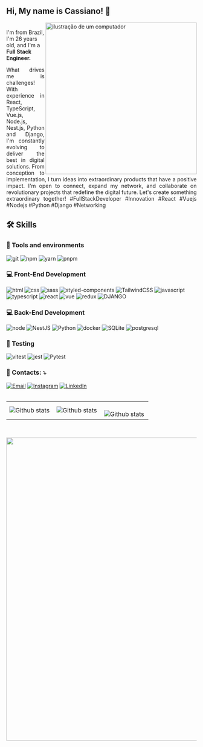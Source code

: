 ## Hi, My name is <strong>Cassiano!</strong> 👋

<img src="https://raw.githubusercontent.com/MicaelliMedeiros/micaellimedeiros/master/image/computer-illustration.png" alt="ilustração de um computador" min-width="400px" max-width="400px" width="400px" align="right">


<p align="left"> 
  
<br>
I'm from Brazil, I'm 26 years old, and I'm a <strong>Full Stack Engineer.</strong>

<p align="justify">
What drives me is challenges! With experience in React, TypeScript, Vue.js, Node.js, Nest.js, Python and Django, I'm constantly evolving to deliver the best in digital solutions. From conception to implementation, I turn ideas into extraordinary products that have a positive impact. I'm open to connect, expand my network, and collaborate on revolutionary projects that redefine the digital future. Let's create something extraordinary together! #FullStackDeveloper #Innovation #React #Vuejs #Nodejs #Python #Django #Networking
</p>

## 🛠️ Skills

### :wrench: Tools and environments

![git](https://img.shields.io/badge/Git-F05032.svg?style=for-the-badge&logo=git&logoColor=white)
![npm](https://img.shields.io/badge/NPM-CB3837.svg?style=for-the-badge&logo=npm&logoColor=white)
![yarn](https://img.shields.io/badge/Yarn-2C8EBB.svg?style=for-the-badge&logo=yarn&logoColor=white)
![pnpm](https://img.shields.io/badge/pnpm-F69220.svg?style=for-the-badge&logo=pnpm&logoColor=fff)

### :computer: Front-End Development

![html](https://img.shields.io/badge/HTML5-E34F26?style=for-the-badge&logo=html5&logoColor=white)
![css](https://img.shields.io/badge/CSS3-1572B6?style=for-the-badge&logo=css3&logoColor=white)
![sass](https://img.shields.io/badge/Sass-CF649A?style=for-the-badge&logo=sass&logoColor=white)
![styled-components](https://img.shields.io/badge/styled_components-DB7093?style=for-the-badge&logo=styled-components&logoColor=white)
![TailwindCSS](https://img.shields.io/badge/tailwindcss-%2338B2AC.svg?style=for-the-badge&logo=tailwind-css&logoColor=white)
![javascript](https://img.shields.io/badge/JavaScript-F7DF1E?style=for-the-badge&logo=javascript&logoColor=black)
![typescript](https://img.shields.io/badge/TypeScript-3178C6?style=for-the-badge&logo=typescript&logoColor=white)
![react](https://img.shields.io/badge/React-20232A?style=for-the-badge&logo=react&logoColor=61DAFB)
![vue](https://img.shields.io/badge/Vue.js-35495E?style=for-the-badge&logo=vue.js&logoColor=4FC08D)
![redux](https://img.shields.io/badge/Redux-593D88?style=for-the-badge&logo=redux&logoColor=white)
![DJANGO](https://img.shields.io/badge/Django-339933?style=for-the-badge&logo=django&logoColor=white)

### :computer: Back-End Development

![node](https://img.shields.io/badge/Node.js-43853D?style=for-the-badge&logo=node.js&logoColor=white)
![NestJS](https://img.shields.io/badge/NestJS-E0234E?style=for-the-badge&logo=nestjs&logoColor=white)
![Python](https://img.shields.io/badge/Python-3776AB?style=for-the-badge&logo=python&logoColor=white)
![docker](https://img.shields.io/badge/Docker-2496ED?style=for-the-badge&logo=docker&logoColor=white)
![SQLite](https://img.shields.io/badge/SQLite-003B57?style=for-the-badge&logo=sqlite&logoColor=white)
![postgresql](https://img.shields.io/badge/PostgreSQL-336791?style=for-the-badge&logo=postgresql&logoColor=white)

### 🧪 Testing

![vitest](https://img.shields.io/badge/Vitest-86b91a?style=for-the-badge&logo=vitest&logoColor=white)
![jest](https://img.shields.io/badge/Jest-C21325?style=for-the-badge&logo=jest&logoColor=white)
![Pytest](https://img.shields.io/badge/Pytest-6DA55F?style=for-the-badge&logo=pytest&logoColor=white)

###  💌 Contacts: ⤵️

<a href="mailto:cassianobraz.dev@gmail.com" title="Email" target="_blank">
<img src="https://img.shields.io/badge/Email-D14836?style=for-the-badge&logo=gmail&logoColor=white" alt="Email"/></a>

<a href="https://www.instagram.com/cassano.rimas/" title="Instagram" target="_blank">
<img src="https://img.shields.io/badge/Instagram-E4405F?style=for-the-badge&logo=instagram&logoColor=white" alt="Instagram"/></a>


<a href="https://www.linkedin.com/in/cassianobraz" title="LinkedIn" target="_blank">
<img src="https://img.shields.io/badge/LinkedIn-0077B5?style=for-the-badge&logo=linkedin&logoColor=white" alt="LinkedIn"/></a>

<br>
<br>
<table>
  <tr>
    <td>
      <img
        align="left"
         src="https://github-readme-stats.vercel.app/api?username=cassianobraz&theme=dark&hide_border=false&include_all_commits=true&count_private=true" alt="Github stats"
      />
    </td>
    <td>
      <img
        align="left"
        src="https://github-readme-stats.vercel.app/api/top-langs/?username=cassianobraz&theme=dark&hide_border=false&include_all_commits=true&count_private=true&layout=compact"
        alt="Github stats"
      />
    </td>
    <td>
      <br />
      <img
        align="left"
        src="https://github-readme-streak-stats.herokuapp.com/?user=cassianobraz&theme=dark&hide_border=false"
        alt="Github stats"
      />
    </td>
  </tr>
</table>

<br>

<p align="center">
  <a
    href="https://github.com/ryo-ma/github-profile-trophy"
    title="repositório de troféus"
  >
    <img
      width="800"
      src="https://github-profile-trophy.vercel.app/?username=cassianobraz&column=8&theme=darkhub&no-frame=true&no-bg=true"
    />
  </a>
</p>
